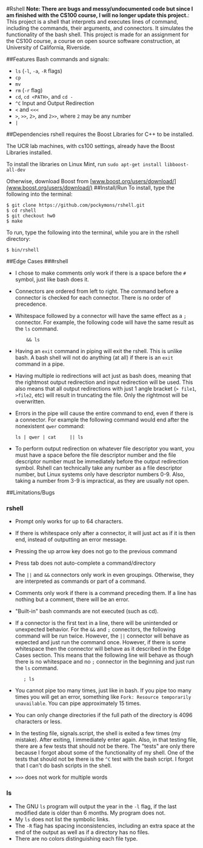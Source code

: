 #Rshell
**Note: There are bugs and messy/undocumented code but since I am finished with the CS100 course, I will no longer update this project.**:
This project is a shell that interprets and executes lines of command, including the commands, their arguments, and connectors. 
It simulates the functionality of the bash shell. This project is made for an assignment for the CS100 course, a course on open
source software construction, at University of California, Riverside. 

##Features
Bash commands and signals:
* `ls` (`-l`, `-a`, `-R` flags)
* `cp`
* `mv`
* `rm` (`-r` flag)
* `cd`, `cd <PATH>`, and `cd -`
* `^C`
Input and Output Redirection
* `<` and `<<<`
* `>`, `>>`, `2>`, and `2>>`, where `2` may be any number
* `|`

##Dependencies
rshell requires the Boost Libraries for C++ to be installed. 

The UCR lab machines, with cs100 settings, already have the Boost Libraries installed.

To install the libraries on Linux Mint, run `sudo apt-get install libboost-all-dev`

Otherwise, download Boost from [www.boost.org/users/download/](www.boost.org/users/download/)
##Install/Run 
To install, type the following into the terminal:
```
$ git clone https://github.com/pockymons/rshell.git
$ cd rshell
$ git checkout hw0
$ make
```

To run, type the following into the terminal, while you are in the rshell directory:
```
$ bin/rshell
```
##Edge Cases
###rshell
* I chose to make comments only work if there is a space before the `#` symbol, just like bash does it.
* Connectors are ordered from left to right. The command before a connector is checked for each connector. There is no order of precedence.
* Whitespace followed by a connector will have the same effect as a `;` connector. For example, the following code will have the same result as the `ls` command. 

	```
	    && ls
	```

* Having an `exit` command in piping will exit the rshell. This is unlike bash. A bash shell will not do anything (at all) if there is an `exit` command in a pipe.
* Having multiple io redirections will act just as bash does, meaning that the rightmost output redirection and input redirection will be used. This also means that all output redirections with just 1 angle bracket (`> file1`, `>file2`, etc) will result in truncating the file. Only the rightmost will be overwritten.
* Errors in the pipe will cause the entire command to end, even if there is a connector. For example the following command would end after the nonexistent `qwer` command: 

	```
	ls | qwer | cat     || ls
	```

* To perform output redirection on whatever file descriptor you want, you must have a space before the file descriptor number and the file descriptor number must be immediately before the output redirection symbol. Rshell can technically take any number as a file descriptor number, but Linux systems only have descriptor numbers 0-9. Also, taking a number from 3-9 is impractical, as they are usually not open. 

##Limitations/Bugs
### rshell
* Prompt only works for up to 64 characters.
* If there is whitespace only after a connector, it will just act as if it is then end, instead of outputting an error message.
* Pressing the up arrow key does not go to the previous command
* Press tab does not auto-complete a command/directory
* The `||` and `&&` connectors only work in even groupings. Otherwise, they are interpreted as commands or part of a command.
* Comments only work if there is a command preceding them. If a line has nothing but a comment, there will be an error.
* "Built-in" bash commands are not executed (such as cd).
* If a connector is the first text in a line, there will be unintended or unexpected behavior. For the `&&` and `;` connectors, the following command will be run twice. However, the `||` connector will behave as expected and just run the command once. However, if there is some whitespace then the connector will behave as it described in the Edge Cases section. This means that the following line will behave as though there is no whitespace and no `;` connector in the beginning and just run the `ls` command. 

	```
	   ; ls
	```

* You cannot pipe too many times, just like in bash. If you pipe too many times you will get an error, something like  `Fork: Resource temporarily unavailable`. You can pipe approximately 15 times.
* You can only change directories if the full path of the directory is 4096 characters or less.
* In the testing file, signals.script, the shell is exited a few times (my mistake). After exiting, I immediately enter again. Also, in that testing file, there are a few tests that should not be there. The "tests" are only there because I forgot about some of the functionality of my shell. One of the tests that should not be there is the `^C` test with the bash script. I forgot that I can't do bash scripts in the shell.
* `>>>` does not work for multiple words

### ls
* The GNU `ls` program will output the year in the `-l` flag, if the last modified date is older than 6 months. My program does not.
* My `ls` does not list the symbolic links.
* The `-R` flag has spacing inconsistencies, including an extra space at the end of the output as well as if a directory has no files.
* There are no colors distinguishing each file type.
